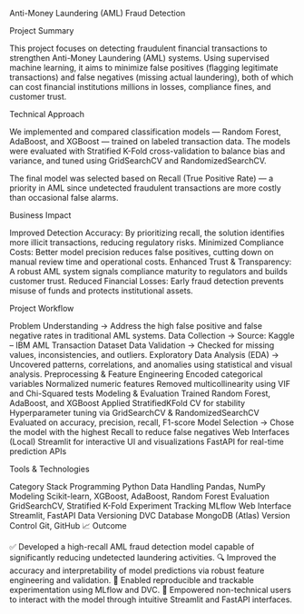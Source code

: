 Anti-Money Laundering (AML) Fraud Detection

Project Summary

This project focuses on detecting fraudulent financial transactions to strengthen Anti-Money Laundering (AML) systems. Using supervised machine learning, it aims to minimize false positives (flagging legitimate transactions) and false negatives (missing actual laundering), both of which can cost financial institutions millions in losses, compliance fines, and customer trust.

Technical Approach

We implemented and compared classification models — Random Forest, AdaBoost, and XGBoost — trained on labeled transaction data. The models were evaluated with Stratified K-Fold cross-validation to balance bias and variance, and tuned using GridSearchCV and RandomizedSearchCV.

The final model was selected based on Recall (True Positive Rate) — a priority in AML since undetected fraudulent transactions are more costly than occasional false alarms.

Business Impact

Improved Detection Accuracy: By prioritizing recall, the solution identifies more illicit transactions, reducing regulatory risks.
Minimized Compliance Costs: Better model precision reduces false positives, cutting down on manual review time and operational costs.
Enhanced Trust & Transparency: A robust AML system signals compliance maturity to regulators and builds customer trust.
Reduced Financial Losses: Early fraud detection prevents misuse of funds and protects institutional assets.

Project Workflow

Problem Understanding
→ Address the high false positive and false negative rates in traditional AML systems.
Data Collection
→ Source: Kaggle – IBM AML Transaction Dataset
Data Validation
→ Checked for missing values, inconsistencies, and outliers.
Exploratory Data Analysis (EDA)
→ Uncovered patterns, correlations, and anomalies using statistical and visual analysis.
Preprocessing & Feature Engineering
Encoded categorical variables
Normalized numeric features
Removed multicollinearity using VIF and Chi-Squared tests
Modeling & Evaluation
Trained Random Forest, AdaBoost, and XGBoost
Applied StratifiedKFold CV for stability
Hyperparameter tuning via GridSearchCV & RandomizedSearchCV
Evaluated on accuracy, precision, recall, F1-score
Model Selection
→ Chose the model with the highest Recall to reduce false negatives
Web Interfaces (Local)
Streamlit for interactive UI and visualizations
FastAPI for real-time prediction APIs

Tools & Technologies

Category	Stack
Programming	Python
Data Handling	Pandas, NumPy
Modeling	Scikit-learn, XGBoost, AdaBoost, Random Forest
Evaluation	GridSearchCV, Stratified K-Fold
Experiment Tracking	MLflow
Web Interface	Streamlit, FastAPI
Data Versioning	DVC
Database	MongoDB (Atlas)
Version Control	Git, GitHub
📈 Outcome

✅ Developed a high-recall AML fraud detection model capable of significantly reducing undetected laundering activities.
🔍 Improved the accuracy and interpretability of model predictions via robust feature engineering and validation.
🧪 Enabled reproducible and trackable experimentation using MLflow and DVC.
👥 Empowered non-technical users to interact with the model through intuitive Streamlit and FastAPI interfaces.
